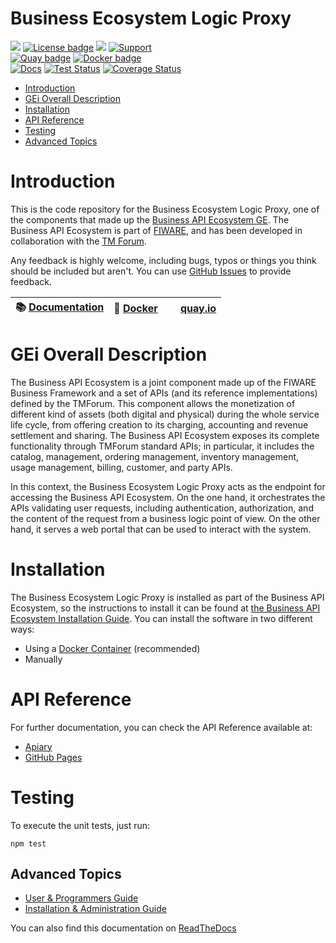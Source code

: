 # Business Ecosystem Logic Proxy

[![](https://nexus.lab.fiware.org/repository/raw/public/badges/chapters/data-monetization.svg)](https://www.fiware.org/developers/catalogue/)
[![License badge](https://img.shields.io/github/license/FIWARE-TMForum/Business-API-Ecosystem.svg)](https://opensource.org/licenses/AGPL-3.0)
[![](https://img.shields.io/badge/tag-fiware-orange.svg?logo=stackoverflow)](http://stackoverflow.com/questions/tagged/fiware)
[![Support](https://img.shields.io/badge/support-askbot-yellowgreen.svg)](https://ask.fiware.org)
<br>
[![Quay badge](https://img.shields.io/badge/quay.io-fiware%2Fbiz--ecosystem--logic--proxy-grey?logo=red%20hat&labelColor=EE0000)](https://quay.io/repository/fiware/biz-ecosystem-logic-proxy)
[![Docker badge](https://img.shields.io/badge/docker-fiware%2Fbiz--ecosystem--logic--proxy-blue?logo=docker)](https://registry.hub.docker.com/r/fiware/biz-ecosystem-logic-proxy)
<br>
[![Docs](https://img.shields.io/badge/docs-latest-brightgreen.svg?style=flat)](http://business-api-ecosystem.readthedocs.io/en/latest/)
[![Test Status](https://github.com/FIWARE-TMForum/business-ecosystem-logic-proxy/actions/workflows/test.yml/badge.svg)](https://github.com/FIWARE-TMForum/business-ecosystem-logic-proxy/actions/workflows/test.yml)
[![Coverage Status](https://coveralls.io/repos/github/FIWARE-TMForum/business-ecosystem-logic-proxy/badge.svg?branch=master)](https://coveralls.io/github/FIWARE-TMForum/business-ecosystem-logic-proxy?branch=master)

 * [Introduction](#introduction)
 * [GEi Overall Description](#gei-overall-description)
 * [Installation](#installation)
 * [API Reference](#api-reference)
 * [Testing](#testing)
 * [Advanced Topics](#advanced-topics)

# Introduction

This is the code repository for the Business Ecosystem Logic Proxy, one of the components that made up the [Business API Ecosystem GE](https://github.com/FIWARE-TMForum/Business-API-Ecosystem). The Business API Ecosystem is part of [FIWARE](https://www.fiware.org), and has been developed in collaboration with the [TM Forum](https://www.tmforum.org/).

Any feedback is highly welcome, including bugs, typos or things you think should be included but aren't. You can use [GitHub Issues](https://github.com/FIWARE-TMForum/business-ecosystem-logic-proxy/issues/new) to provide feedback.

| :books: [Documentation](http://business-api-ecosystem.readthedocs.io) | :whale: [Docker](https://registry.hub.docker.com/r/fiware/biz-ecosystem-logic-proxy) | <img style="height:1em" src="https://quay.io/static/img/quay_favicon.png"/> [quay.io](https://quay.io/repository/fiware/biz-ecosystem-logic-proxy) |
 | ------------------------------------------------------------------------------------ | ---------------------------------------------------------------------------- | --- |

# GEi Overall Description

The Business API Ecosystem is a joint component made up of the FIWARE Business Framework and a set of APIs (and its reference implementations) defined by the TMForum. This component allows the monetization of different kind of assets (both digital and physical) during the whole service life cycle, from offering creation to its charging, accounting and revenue settlement and sharing. The Business API Ecosystem exposes its complete functionality through TMForum standard APIs; in particular, it includes the catalog, management, ordering management, inventory management, usage management, billing, customer, and party APIs.

In this context, the Business Ecosystem Logic Proxy acts as the endpoint for accessing the Business API Ecosystem. On the one hand, it orchestrates the APIs validating user requests, including authentication, authorization, and the content of the request from a business logic point of view. On the other hand, it serves a web portal that can be used to interact with the system.

# Installation

The Business Ecosystem Logic Proxy is installed as part of the Business API Ecosystem, so the instructions to install it can be found at [the Business API Ecosystem Installation Guide](http://business-api-ecosystem.readthedocs.io/en/latest/installation-administration-guide.html). You can install the software in two different ways:

* Using a [Docker Container](https://hub.docker.com/r/fiware/biz-ecosystem-logic-proxy/) (recommended)
* Manually

# API Reference

For further documentation, you can check the API Reference available at:

* [Apiary](http://docs.fiwaretmfbizecosystem.apiary.io)
* [GitHub Pages](https://fiware-tmforum.github.io/Business-API-Ecosystem/)

# Testing

To execute the unit tests, just run:

```
npm test
```

## Advanced Topics

* [User & Programmers Guide](https://github.com/FIWARE-TMForum/Business-API-Ecosystem/blob/master/doc/user-programmer-guide.rst)
* [Installation & Administration Guide](https://github.com/FIWARE-TMForum/Business-API-Ecosystem/blob/master/doc/installation-administration-guide.rst)

You can also find this documentation on [ReadTheDocs](http://business-api-ecosystem.readthedocs.io)


